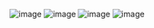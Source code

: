 ![image](https://user-images.githubusercontent.com/90473634/190133723-ae868f2f-2cc0-4870-859b-e878b58c1584.png)
![image](https://user-images.githubusercontent.com/90473634/190142638-813e8b2d-4787-4e84-b725-8d53d8aaf03d.png)
![image](https://user-images.githubusercontent.com/90473634/190142711-02568c12-69fd-4560-97b0-98da8f0b0294.png)
![image](https://user-images.githubusercontent.com/90473634/190142762-860d4d2b-ad83-4e8e-9cd7-7ae1bc7ea990.png)
